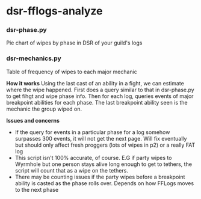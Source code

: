 # dsr-fflogs-analyze
### dsr-phase.py
Pie chart of wipes by phase in DSR of your guild's logs

### dsr-mechanics.py
Table of frequency of wipes to each major mechanic 

**How it works**
Using the last cast of an ability in a fight, we can estimate where the wipe happened.
First does a query similar to that in dsr-phase.py to get fihgt and wipe phase info. Then for each log, queries events of major breakpoint abilities for each phase. The last breakpoint ability seen is the mechanic the group wiped on. 

**Issues and concerns**
- If the query for events in a particular phase for a log somehow surpasses 300 events, it will not get the next page. Will fix eventually but should only affect fresh proggers (lots of wipes in p2) or a really FAT log
- This script isn't 100% accurate, of course. E.G if party wipes to Wyrmhole but one person stays alive long enough to get to tethers, the script will count that as a wipe on the tethers.
- There may be counting issues if the party wipes before a breakpoint ability is casted as the phase rolls over. Depends on how FFLogs moves to the next phase
